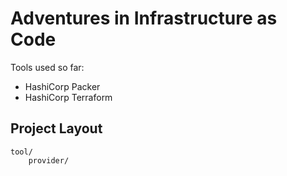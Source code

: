 # Adventures in Infrastructure as Code

Tools used so far:
* HashiCorp Packer
* HashiCorp Terraform

## Project Layout
    tool/
        provider/
